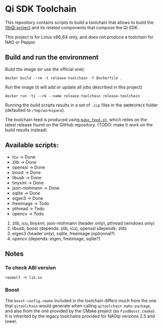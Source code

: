 # Qi SDK Toolchain

This repository contains scripts to build a toolchain
that allows to build the [!libQi project](https://github.com/aldebaran/libqi)
and its related components that compose the Qi SDK.

This project is for Linux x86_64 only,
and does not produce a toolchain for NAO or Pepper.

## Build and run the environment

Build the image (or use the official one):
```
docker build --rm -t release-toolchain -f Dockerfile .
```

Run the image (it will add or update all jobs described in this project)
```
docker run -ti --rm --name release-toolchain release-toolchain
```

Running the build scripts results in a set of `.zip` files
in the `$WORKSPACE` folder (defaulted to `/tmp/workspace`).

The toolchain feed is produced using [`make_feed.sh`](make_feed.sh),
which relies on the latest release found on the GitHub repository.
(TODO: make it work on the build results instead)

## Available scripts:

* icu             -> Done  
* zlib            -> Done  
* openssl         -> Done  
* boost           -> Done  
* libusb          -> Done  
* tinyxml         -> Done  
* json-nlohmann   -> Done  
* sqlite          -> Done  
* eigen3          -> Done  
* freeimage       -> Todo  
* pthread         -> Todo  
* opencv          -> Todo  

1) zlib, icu, tinyxml, json-nlohmann (header only), pthread (windows only)  
2) libusb, boost (depends: zlib, icu), openssl (depends: zlib)  
3) eigen3 (header only), sqlite, freeimage (optionnal?)  
4) opencv (depends: eigen, freeimage, sqlite?)

## Notes

### To check ABI version

```
readelf -h lib.so
```

### Boost

The `boost-config.cmake` included in the toolchain differs much from
the one that `qitoolchain` would generate when calling `qitoolchain make-package`,
and also from the one provided by the CMake project (as `FindBoost.cmake`).
It is inherited by the legacy toolchains provided for NAOqi versions 2.5 and lower.
